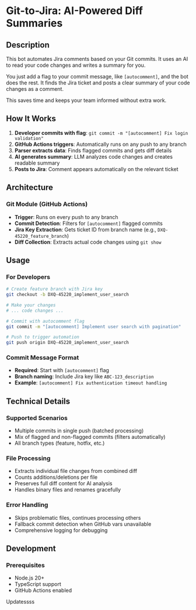 # Git-to-Jira: AI-Powered Diff Summaries

## Description

This bot automates Jira comments based on your Git commits. It uses an AI to read your code changes and writes a summary for you.

You just add a flag to your commit message, like `[autocomment]`, and the bot does the rest. It finds the Jira ticket and posts a clear summary of your code changes as a comment.

This saves time and keeps your team informed without extra work.

## How It Works

1. **Developer commits with flag**: `git commit -m "[autocomment] Fix login validation"`
2. **GitHub Actions triggers**: Automatically runs on any push to any branch
3. **Parser extracts data**: Finds flagged commits and gets diff details
4. **AI generates summary**: LLM analyzes code changes and creates readable summary
5. **Posts to Jira**: Comment appears automatically on the relevant ticket

## Architecture

### Git Module (GitHub Actions)

- **Trigger**: Runs on every push to any branch
- **Commit Detection**: Filters for `[autocomment]` flagged commits
- **Jira Key Extraction**: Gets ticket ID from branch name (e.g., `DXQ-45220_feature_branch`)
- **Diff Collection**: Extracts actual code changes using `git show`

## Usage

### For Developers

```bash
# Create feature branch with Jira key
git checkout -b DXQ-45220_implement_user_search

# Make your changes
# ... code changes ...

# Commit with autocomment flag
git commit -m "[autocomment] Implement user search with pagination"

# Push to trigger automation
git push origin DXQ-45220_implement_user_search
```

### Commit Message Format

- **Required**: Start with `[autocomment]` flag
- **Branch naming**: Include Jira key like `ABC-123_description`
- **Example**: `[autocomment] Fix authentication timeout handling`

## Technical Details

### Supported Scenarios

- Multiple commits in single push (batched processing)
- Mix of flagged and non-flagged commits (filters automatically)
- All branch types (feature, hotfix, etc.)

### File Processing

- Extracts individual file changes from combined diff
- Counts additions/deletions per file
- Preserves full diff content for AI analysis
- Handles binary files and renames gracefully

### Error Handling

- Skips problematic files, continues processing others
- Fallback commit detection when GitHub vars unavailable
- Comprehensive logging for debugging

## Development

### Prerequisites

- Node.js 20+
- TypeScript support
- GitHub Actions enabled

Updatessss
